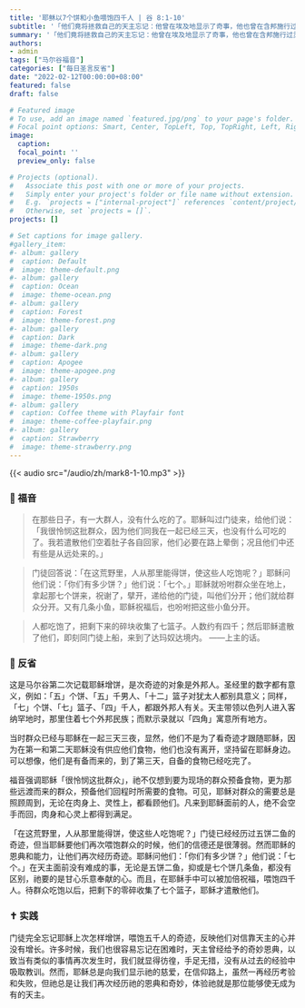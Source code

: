 ```yaml
---
title: '耶稣以7个饼和小鱼喂饱四千人 | 谷 8:1-10'
subtitle: '「他们竟将拯救自己的天主忘记：他曾在埃及地显示了奇事，他也曾在含邦施行过灵迹，他也曾在红海发显过奇异。」（咏106:21-22）'
summary: '「他们竟将拯救自己的天主忘记：他曾在埃及地显示了奇事，他也曾在含邦施行过灵迹，他也曾在红海发显过奇异。」（咏106:21-22）'
authors:
- admin
tags: ["马尔谷福音"]
categories: ["每日圣言反省"]
date: "2022-02-12T00:00:00+08:00"
featured: false
draft: false

# Featured image
# To use, add an image named `featured.jpg/png` to your page's folder.
# Focal point options: Smart, Center, TopLeft, Top, TopRight, Left, Right, BottomLeft, Bottom, BottomRight
image:
  caption:
  focal_point: ''
  preview_only: false

# Projects (optional).
#   Associate this post with one or more of your projects.
#   Simply enter your project's folder or file name without extension.
#   E.g. `projects = ["internal-project"]` references `content/project/deep-learning/index.md`.
#   Otherwise, set `projects = []`.
projects: []

# Set captions for image gallery.
#gallery_item:
#- album: gallery
#  caption: Default
#  image: theme-default.png
#- album: gallery
#  caption: Ocean
#  image: theme-ocean.png
#- album: gallery
#  caption: Forest
#  image: theme-forest.png
#- album: gallery
#  caption: Dark
#  image: theme-dark.png
#- album: gallery
#  caption: Apogee
#  image: theme-apogee.png
#- album: gallery
#  caption: 1950s
#  image: theme-1950s.png
#- album: gallery
#  caption: Coffee theme with Playfair font
#  image: theme-coffee-playfair.png
#- album: gallery
#  caption: Strawberry
#  image: theme-strawberry.png
---
```


{{< audio src="/audio/zh/mark8-1-10.mp3" >}}

### :love_letter: 福音
> 在那些日子，有一大群人，没有什么吃的了。耶稣叫过门徒来，给他们说：「我很怜悯这批群众，因为他们同我在一起已经三天，也没有什么可吃的了。我若遣散他们空着肚子各自回家，他们必要在路上晕倒；况且他们中还有些是从远处来的。」

> 门徒回答说：「在这荒野里，人从那里能得饼，使这些人吃饱呢？」耶稣问他们说：「你们有多少饼？」他们说：「七个。」耶稣就吩咐群众坐在地上，拿起那七个饼来，祝谢了，擘开，递给他的门徒，叫他们分开；他们就给群众分开。又有几条小鱼，耶稣祝福后，也吩咐把这些小鱼分开。

> 人都吃饱了，把剩下来的碎块收集了七篮子。人数约有四千；然后耶稣遣散了他们，即刻同门徒上船，来到了达玛奴达境内。 ——上主的话。

### :speech_balloon: 反省
这是马尔谷第二次记载耶稣增饼，是次奇迹的对象是外邦人。圣经里的数字都有意义，例如：「五」个饼、「五」千男人、「十二」篮子对犹太人都别具意义；同样，「七」个饼、「七」篮子、「四」千人，都跟外邦人有关。天主带领以色列人进入客纳罕地时，那里住着七个外邦民族；而默示录就以「四角」寓意所有地方。

当时群众已经与耶稣在一起三天三夜，显然，他们不是为了看奇迹才跟随耶稣，因为在第一和第二天耶稣没有供应他们食物，他们也没有离开，坚持留在耶稣身边。可以想像，他们是有备而来的，到了第三天，自备的食物已经吃完了。

福音强调耶稣「很怜悯这批群众」，祂不仅想到要为现场的群众预备食物，更为那些远渡而来的群众，预备他们回程时所需要的食物。可见，耶稣对群众的需要总是照顾周到，无论在肉身上、灵性上，都看顾他们。凡来到耶稣面前的人，绝不会空手而回，肉身和心灵上都得到满足。

「在这荒野里，人从那里能得饼，使这些人吃饱呢？」门徒已经经历过五饼二鱼的奇迹，但当耶稣要他们再次喂饱群众的时候，他们的信德还是很薄弱。然而耶稣的恩典和能力，让他们再次经历奇迹。耶稣问他们：「你们有多少饼？」他们说：「七个。」在天主面前没有难成的事，无论是五饼二鱼，抑或是七个饼几条鱼，都没有区别，祂要的是甘心乐意奉献的心。而且，在耶稣手中可以被加倍祝福，喂饱四千人。待群众吃饱以后，把剩下的零碎收集了七个篮子，耶稣才遣散他们。

### :latin_cross: 实践
门徒完全忘记耶稣上次怎样增饼，喂饱五千人的奇迹，反映他们对信靠天主的心并没有增长。许多时候，我们也很容易忘记在困难时，天主曾经给予的奇妙恩典，以致当有类似的事情再次发生时，我们就显得彷徨，手足无措，没有从过去的经验中吸取教训。然而，耶稣总是向我们显示祂的慈爱，在信仰路上，虽然一再经历考验和失败，但祂总是让我们再次经历祂的恩典和奇妙，体验祂就是那位能够使无成为有的天主。
